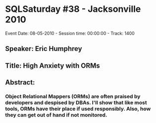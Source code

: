 # SQLSaturday #38 - Jacksonville 2010
Event Date: 08-05-2010 - Session time: 00:00:00 - Track: 1400
## Speaker: Eric Humphrey
## Title: High Anxiety with ORMs
## Abstract:
### Object Relational Mappers (ORMs) are often praised by developers and despised by DBAs. I'll show that like most tools, ORMs have their place if used responsibly. Also, how they can get out of hand if not monitored.
